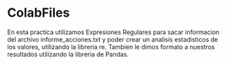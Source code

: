 # ColabFiles
En esta practica utilizamos Expresiones Regulares para sacar informacion del archivo informe_acciones.txt y poder crear un analisis estadisticos de los valores, utilizando la libreria re. Tambien le dimos formato a nuestros resultados utilizando la libreria de Pandas.
